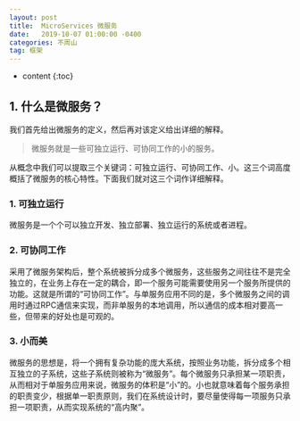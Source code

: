 ```yaml
---
layout: post
title:  MicroServices 微服务
date:   2019-10-07 01:00:00 -0400
categories: 不周山
tag: 框架
---
```



* content
{:toc}

## 1. 什么是微服务？

我们首先给出微服务的定义，然后再对该定义给出详细的解释。

>微服务就是一些可独立运行、可协同工作的小的服务。


从概念中我们可以提取三个关键词：可独立运行、可协同工作、小。这三个词高度概括了微服务的核心特性。下面我们就对这三个词作详细解释。
### 1. 可独立运行
微服务是一个个可以独立开发、独立部署、独立运行的系统或者进程。
### 2. 可协同工作
采用了微服务架构后，整个系统被拆分成多个微服务，这些服务之间往往不是完全独立的，在业务上存在一定的耦合，即一个服务可能需要使用另一个服务所提供的功能。这就是所谓的“可协同工作”。与单服务应用不同的是，多个微服务之间的调用时通过RPC通信来实现，而非单服务的本地调用，所以通信的成本相对要高一些，但带来的好处也是可观的。
### 3. 小而美
微服务的思想是，将一个拥有复杂功能的庞大系统，按照业务功能，拆分成多个相互独立的子系统，这些子系统则被称为“微服务”。每个微服务只承担某一项职责，从而相对于单服务应用来说，微服务的体积是“小”的。小也就意味着每个服务承担的职责变少，根据单一职责原则，我们在系统设计时，要尽量使得每一项服务只承担一项职责，从而实现系统的“高内聚”。

